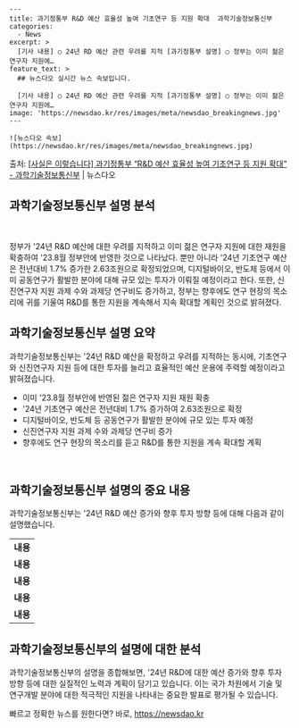     ---
    title: 과기정통부 R&D 예산 효율성 높여 기초연구 등 지원 확대  과학기술정보통신부
    categories:
      - News
    excerpt: >
      [기사 내용] ○ 24년 RD 예산 관련 우려를 지적 [과기정통부 설명] ○ 정부는 이미 젊은 연구자 지원에…
    feature_text: >
      ## 뉴스다오 실시간 뉴스 속보입니다.
    
      [기사 내용] ○ 24년 RD 예산 관련 우려를 지적 [과기정통부 설명] ○ 정부는 이미 젊은 연구자 지원에…
    image: 'https://newsdao.kr/res/images/meta/newsdao_breakingnews.jpg'
    ---
    
    ![뉴스다오 속보](https://newsdao.kr/res/images/meta/newsdao_breakingnews.jpg)

<p>출처: <a href="https://newsdao.kr/2940" rel="dofollow">[사실은 이렇습니다] 과기정통부 “R&D 예산 효율성 높여 기초연구 등 지원 확대” - 과학기술정보통신부</a> | 뉴스다오</p>

<h2>과학기술정보통신부 설명 분석</h2>
<p data-ke-size="size16">&nbsp;</p>
정부가 '24년 R&D 예산에 대한 우려를 지적하고 이미 젊은 연구자 지원에 대한 재원을 확충하여 '23.8월 정부안에 반영한 것으로 나타났다. 뿐만 아니라 '24년 기초연구 예산은 전년대비 1.7% 증가한 2.63조원으로 확정되었으며, 디지털바이오, 반도체 등에서 이미 공동연구가 활발한 분야에 대해 규모 있는 투자가 이뤄질 예정이라고 한다. 또한, 신진연구자 지원 과제 수와 과제당 연구비도 증가하고, 정부는 향후에도 연구 현장의 목소리에 귀를 기울여 R&D를 통한 지원을 계속해서 지속 확대할 계획인 것으로 밝혀졌다.</p>
<h2 data-ke-size="size26">과학기술정보통신부 설명 요약</h2>
<p data-ke-size="size16">과학기술정보통신부는 '24년 R&D 예산을 확정하고 우려를 지적하는 동시에, 기초연구와 신진연구자 지원 등에 대한 투자를 늘리고 효율적인 예산 운용에 주력할 예정이라고 밝혀졌습니다.</p>
<ul>
<li>이미 '23.8월 정부안에 반영된 젊은 연구자 지원 재원 확충</li>
<li>'24년 기초연구 예산은 전년대비 1.7% 증가하여 2.63조원으로 확정</li>
<li>디지털바이오, 반도체 등 공동연구가 활발한 분야에 규모 있는 투자 예정</li>
<li>신진연구자 지원 과제 수와 과제당 연구비 증가</li>
<li>향후에도 연구 현장의 목소리를 듣고 R&D를 통한 지원을 계속 확대할 계획</li>
</ul>
<p data-ke-size="size16">&nbsp;</p>
<h2 data-ke-size="size26">과학기술정보통신부 설명의 중요 내용</h2>
<p data-ke-size="size16">과학기술정보통신부는 '24년 R&D 예산 증가와 향후 투자 방향 등에 대해 다음과 같이 설명했습니다.</p>
<table>
<tbody>
<tr>
<td style="text-align: center; height: 17px;"><b>내용</b></td>
</tr>
<tr>
<td style="text-align: center; height: 17px;"><b>내용</b></td>
</tr>
<tr>
<td style="text-align: center; height: 17px;"><b>내용</b></td>
</tr>
<tr>
<td style="text-align: center; height: 17px;"><b>내용</b></td>
</tr>
<tr>
<td style="text-align: center; height: 17px;"><b>내용</b></td>
</tr>
</tbody>
</table>
<h2 data-ke-size="size26">과학기술정보통신부의 설명에 대한 분석</h2>
<p data-ke-size="size16">과학기술정보통신부의 설명을 종합해보면, '24년 R&D에 대한 예산 증가와 향후 투자 방향 등에 대한 실질적인 노력과 계획이 담기고 있습니다. 이는 국가 차원에서 기술 및 연구개발 분야에 대한 적극적인 지원을 나타내는 중요한 발표로 평가될 수 있습니다.</p>
 

빠르고 정확한 뉴스를 원한다면? 바로, <a href="https://newsdao.kr" rel="dofollow">https://newsdao.kr</a>


    
